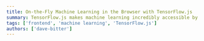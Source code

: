 ```yaml
---
title: On-the-Fly Machine Learning in the Browser with TensorFlow.js
summary: TensorFlow.js makes machine learning incredibly accessible by bringing it to the browser. Front-end developers can use this to create amazing applications. In this talk, we’ll take a look at TensorFlow.js in combination with MobileNet, a lightweight deep neural network computer vision model perfect for the “low-powered” devices browsers often run on, bringing machine learning capabilities to everybody. We’ll not just have a look at how you can make this work, but will even train the dataset on the fly using transfer learning.
tags: ['frontend', 'machine learning', 'TensorFlow.js']
authors: ['dave-bitter']
---
```

